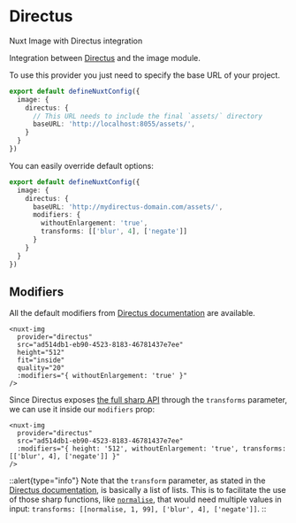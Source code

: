 # Directus

Nuxt Image with Directus integration

Integration between [Directus](https://directus.io/) and the image module.

To use this provider you just need to specify the base URL of your project.

```ts [nuxt.config.ts]
export default defineNuxtConfig({
  image: {
    directus: {
      // This URL needs to include the final `assets/` directory
      baseURL: 'http://localhost:8055/assets/',
    }
  }
})
```

You can easily override default options:

```ts [nuxt.config.ts]
export default defineNuxtConfig({
  image: {
    directus: {
      baseURL: 'http://mydirectus-domain.com/assets/',
      modifiers: {
        withoutEnlargement: 'true',
        transforms: [['blur', 4], ['negate']]
      }
    }
  }
})
```

## Modifiers
All the default modifiers from [Directus documentation](https://docs.directus.io/reference/files.html#requesting-a-thumbnail) are available.

```vue
<nuxt-img
  provider="directus"
  src="ad514db1-eb90-4523-8183-46781437e7ee"
  height="512"
  fit="inside"
  quality="20"
  :modifiers="{ withoutEnlargement: 'true' }"
/>
```

Since Directus exposes [the full sharp API](https://sharp.pixelplumbing.com/api-operation) through the `transforms` parameter, we can use it inside our `modifiers` prop:

```vue
<nuxt-img
  provider="directus"
  src="ad514db1-eb90-4523-8183-46781437e7ee"
  :modifiers="{ height: '512', withoutEnlargement: 'true', transforms: [['blur', 4], ['negate']] }"
/>
```

::alert{type="info"}
Note that the `transform` parameter, as stated in the [Directus documentation](https://docs.directus.io/reference/files.html#advanced-transformations), is basically a list of lists. This is to facilitate the use of those sharp functions, like [`normalise`](https://sharp.pixelplumbing.com/api-operation#normalise), that would need multiple values in input: `transforms: [[normalise, 1, 99], ['blur', 4], ['negate']]`.
::
